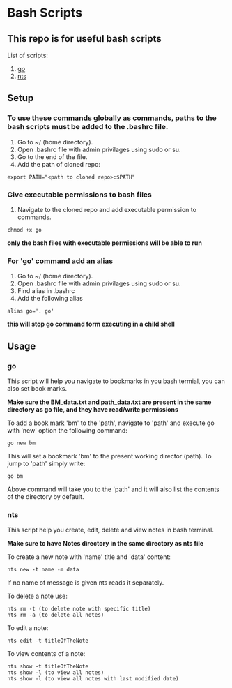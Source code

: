 # Bash Scripts

## This repo is for useful bash scripts

List of scripts:
1. [go](./bookmark_command/)
2. [nts](./bookmark_command/)

## Setup
### To use these commands globally as commands, paths to the bash scripts must be added to the .bashrc file.

1. Go to ~/ (home directory).
1. Open .bashrc file with admin privilages using sudo or su.
1. Go to the end of the file.
1. Add the path of cloned repo:
```
export PATH="<path to cloned repo>:$PATH"
```
### Give executable permissions to bash files
1. Navigate to the cloned repo and add executable permission to commands.
```
chmod +x go
```
**only the bash files with executable permissions will be able to run**

### For 'go' command add an alias
1. Go to ~/ (home directory).
1. Open .bashrc file with admin privilages using sudo or su.
1. Find alias in .bashrc
1. Add the following alias
```
alias go='. go'
```
**this will stop go command form executing in a child shell**

## Usage

### go
This script will help you navigate to bookmarks in you bash termial, you can also set book marks.

**Make sure the BM_data.txt and path_data.txt are present in the same directory as go file, and they have read/write permissions**

To add a book mark 'bm' to the 'path', navigate to 'path' and execute go with 'new' option the following command:
```
go new bm
```
This will set a bookmark 'bm' to the present working director (path). To jump to 'path' simply write:
```
go bm
```
Above command will take you to the 'path' and it will also list the contents of the directory by default.

### nts
This script help you create, edit, delete and view notes in bash terminal.

**Make sure to have Notes directory in the same directory as nts file**

To create a new note with 'name' title and 'data' content:
```
nts new -t name -m data
``` 
If no name of message is given nts reads it separately.

To delete a note use:
```
nts rm -t (to delete note with specific title)
nts rm -a (to delete all notes)
```

To edit a note:
```
nts edit -t titleOfTheNote
```

To view contents of a note:
```
nts show -t titleOfTheNote
nts show -l (to view all notes)
nts show -l (to view all notes with last modified date)
```